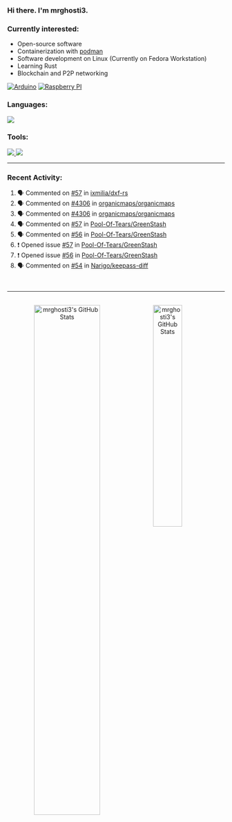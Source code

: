 ### Hi there. I'm mrghosti3.

### Currently interested:

- Open-source software
- Containerization with [podman](https://podman.io/)
- Software development on Linux (Currently on Fedora Workstation)
- Learning Rust
- Blockchain and P2P networking

[![Arduino](https://skillicons.dev/icons?i=arduino)](https://www.arduino.cc/)
[![Raspberry PI](https://skillicons.dev/icons?i=raspberrypi)](https://www.raspberrypi.com/)

### Languages:

<a href="https://github.com/tandpfun/skill-icons">
    <img src="https://skillicons.dev/icons?i=c,rust,py,java,lua,vue,js,scss">
</a>

### Tools:

<a href="https://github.com/tandpfun/skill-icons">
    <img src="https://skillicons.dev/icons?theme=light&i=linux,github,gitlab,bash">
    <img src="https://skillicons.dev/icons?i=git,neovim,androidstudio,godot,blender,octave">
</a>

---

### Recent Activity:

<!--START_SECTION:activity-->
1. 🗣 Commented on [#57](https://github.com/ixmilia/dxf-rs/issues/57#issuecomment-1764121059) in [ixmilia/dxf-rs](https://github.com/ixmilia/dxf-rs)
2. 🗣 Commented on [#4306](https://github.com/organicmaps/organicmaps/pull/4306#issuecomment-1748373521) in [organicmaps/organicmaps](https://github.com/organicmaps/organicmaps)
3. 🗣 Commented on [#4306](https://github.com/organicmaps/organicmaps/pull/4306#issuecomment-1746490987) in [organicmaps/organicmaps](https://github.com/organicmaps/organicmaps)
4. 🗣 Commented on [#57](https://github.com/Pool-Of-Tears/GreenStash/issues/57#issuecomment-1742037936) in [Pool-Of-Tears/GreenStash](https://github.com/Pool-Of-Tears/GreenStash)
5. 🗣 Commented on [#56](https://github.com/Pool-Of-Tears/GreenStash/issues/56#issuecomment-1742035509) in [Pool-Of-Tears/GreenStash](https://github.com/Pool-Of-Tears/GreenStash)
6. ❗ Opened issue [#57](https://github.com/Pool-Of-Tears/GreenStash/issues/57) in [Pool-Of-Tears/GreenStash](https://github.com/Pool-Of-Tears/GreenStash)
7. ❗ Opened issue [#56](https://github.com/Pool-Of-Tears/GreenStash/issues/56) in [Pool-Of-Tears/GreenStash](https://github.com/Pool-Of-Tears/GreenStash)
8. 🗣 Commented on [#54](https://github.com/Narigo/keepass-diff/issues/54#issuecomment-1725814036) in [Narigo/keepass-diff](https://github.com/Narigo/keepass-diff)
<!--END_SECTION:activity-->

<br />

---

<br />

<div align="center">
    <a href="#x">
        <img
            align="left"
            width="55%"
            alt="mrghosti3's GitHub Stats"
            src="https://github-readme-stats.vercel.app/api?username=mrghosti3&show_icons=true&theme=tokyonight&count_private=true&bg_color=3A5D37&text_color=FAC860&icon_color=E75A7C"
        />
    </a>
    <a href="#x">
        <img
            align="left"
            width="36.25%"
            alt="mrghosti3's GitHub Stats"
            src="https://github-readme-stats.vercel.app/api/top-langs/?username=mrghosti3&layout=compact&theme=tokyonight&langs_count=8&bg_color=2B4D28&text_color=FAC860"
        />
    </a>
</div>
